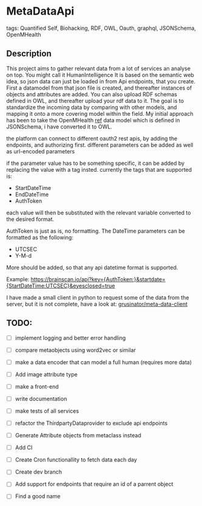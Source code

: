 # MetaDataApi
tags: Quantified Self, Biohacking, RDF, OWL, Oauth, graphql, JSONSchema, OpenMHealth
## Description
This project aims to gather relevant data from a lot of services an analyse on top. You might call it HumanIntelligence 
It is based on the semantic web idea, so json data can just be loaded in from Api endpoints, that you create.  
First a datamodel from that json file is created, and thereafter instances of objects and attributes are added.
You can also upload RDF schemas defined in OWL, and thereafter upload your rdf data to it. The goal is to standardize the incoming data by comparing with other models, and mapping it onto a more covering model within the field. My initial approach has been to take the OpenMHealth [ref](http://www.openmhealth.org/) data model which is defined in JSONSchema, i have converted it to OWL. 


the platform can connect to different oauth2 rest apis, by adding the endpoints, and authorizing first. different parameters can be added as well as url-encoded parameters 

if the parameter value has to be something specific, it can be added by replacing the value with a tag insted. currently the tags that are supported is: 
* StartDateTime
* EndDateTime
* AuthToken

each value will then be substituted with the relevant variable converted to the desired format. 

AuthToken is just as is, no formatting.
The DateTime parameters can be formatted as the following:
* UTCSEC
* Y-M-d

More should be added, so that any api datetime format is supported.

Example:
https://brainscan.io/api?key={AuthToken:}&startdate={StartDateTime:UTCSEC}&eyesclosed=true  

I have made a small client in python to request some of the data from the server, but it is not complete, have a look at:
[grusinator/meta-data-client](https://github.com/Grusinator/meta-data-client)



## TODO:
- [ ] implement logging and better error handling
- [ ] compare metaobjects using word2vec or similar
- [ ] make a data encoder that can model a full human (requires more data)
- [ ] Add image attribute type
- [ ] make a front-end 
- [ ] write documentation
- [ ] make tests of all services
- [ ] refactor the ThirdpartyDataprovider to exclude api endpoints
- [ ] Generate Attribute objects from metaclass instead
- [ ] Add CI
- [ ] Create Cron functionallity to fetch data each day
- [ ] Create dev branch
- [ ] Add support for endpoints that require an id of a parrent object
- [ ] Find a good name

